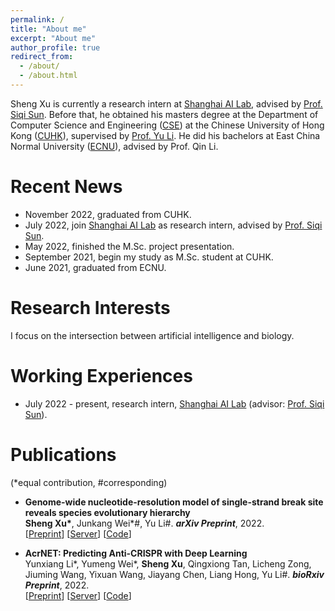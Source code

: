 ```yaml
---
permalink: /
title: "About me"
excerpt: "About me"
author_profile: true
redirect_from: 
  - /about/
  - /about.html
---
```



Sheng Xu is currently a research intern at [Shanghai AI Lab](https://www.shlab.org.cn/), advised by [Prof. Siqi Sun](https://intersun.github.io/). Before that, he obtained his masters degree at the Department of Computer Science and Engineering ([CSE](https://www.cse.cuhk.edu.hk/)) at the Chinese University of Hong Kong ([CUHK](https://www.cuhk.edu.hk/english/index.html)), supervised by [Prof. Yu Li](https://liyu95.com/). He did his bachelors at East China Normal University ([ECNU](https://english.ecnu.edu.cn/)), advised by Prof. Qin Li.

Recent News
======
- November 2022, graduated from CUHK.
- July 2022, join [Shanghai AI Lab](https://www.shlab.org.cn/) as research intern, advised by [Prof. Siqi Sun](https://intersun.github.io/).
- May 2022, finished the M.Sc. project presentation.
- September 2021, begin my study as M.Sc. student at CUHK.
- June 2021, graduated from ECNU.

Research Interests
======
I focus on the intersection between artificial intelligence and biology. 


Working Experiences
======
- July 2022 - present, research intern, [Shanghai AI Lab](https://www.shlab.org.cn/) (advisor: [Prof. Siqi Sun](https://intersun.github.io/)).

Publications 
======
(\*equal contribution, #corresponding)
- 	**Genome-wide nucleotide-resolution model of single-strand break site reveals species evolutionary hierarchy**  
    **Sheng Xu\***, Junkang Wei\*#, Yu Li#. ***arXiv Preprint***, 2022.  
    \[[Preprint](https://arxiv.org/abs/2208.09813)\] \[[Server](https://proj.cse.cuhk.edu.hk/aihlab/ssblazer/)\] \[[Code](https://github.com/sxu99/ssblazer)\]

-   **AcrNET: Predicting Anti-CRISPR with Deep Learning**  
    Yunxiang Li\*, Yumeng Wei\*, **Sheng Xu**, Qingxiong Tan, Licheng Zong, Jiuming Wang, Yixuan Wang, Jiayang Chen, Liang Hong, Yu Li#. ***bioRxiv Preprint***, 2022.  
    \[[Preprint](https://www.biorxiv.org/content/10.1101/2022.04.02.486820v2)\] \[[Server](https://proj.cse.cuhk.edu.hk/aihlab/acrnet/)\] \[[Code](https://github.com/banma12956/AcrNET)\]
